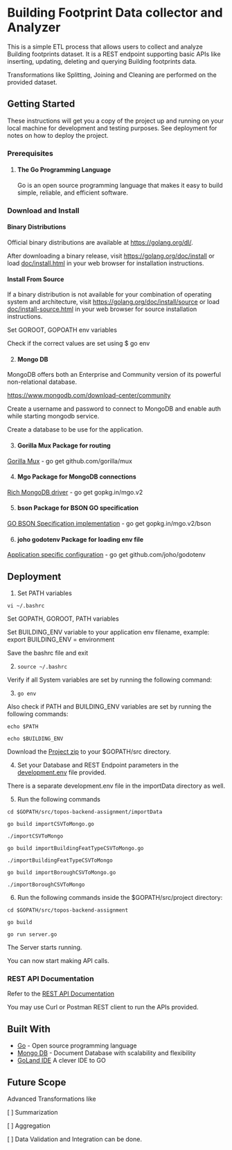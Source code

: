 # Building Footprint Data collector and Analyzer

This is a simple ETL process that allows users to collect and analyze Building footprints dataset. It is a REST endpoint supporting basic APIs like inserting, updating, deleting and querying Building footprints data.

Transformations like Splitting, Joining and Cleaning are performed on the provided dataset.

## Getting Started

These instructions will get you a copy of the project up and running on your local machine for development and testing purposes. See deployment for notes on how to deploy the project.

### Prerequisites

1. #### The Go Programming Language

    Go is an open source programming language that makes it easy to build simple,
    reliable, and efficient software.

### Download and Install

#### Binary Distributions

Official binary distributions are available at https://golang.org/dl/.

After downloading a binary release, visit https://golang.org/doc/install
or load [doc/install.html](./doc/install.html) in your web browser for installation
instructions.

#### Install From Source

If a binary distribution is not available for your combination of
operating system and architecture, visit
https://golang.org/doc/install/source or load [doc/install-source.html](./doc/install-source.html)
in your web browser for source installation instructions.

Set GOROOT, GOPOATH env variables

Check if the correct values are set using
$ go env

2. #### Mongo DB

MongoDB offers both an Enterprise and Community version of its powerful non-relational database. 

https://www.mongodb.com/download-center/community

Create a username and password to connect to MongoDB and enable auth while starting mongodb service.

Create a database to be use for the application.

3. #### Gorilla Mux Package for routing

[Gorilla Mux](https://github.com/gorilla/mux) - go get github.com/gorilla/mux

4. #### Mgo Package for MongoDB connections

[Rich MongoDB driver](https://gopkg.in/mgo.v2) - go get gopkg.in/mgo.v2

5. #### bson Package for BSON GO specification

[GO BSON Specification implementation](https://gopkg.in/mgo.v2/bson) - go get gopkg.in/mgo.v2/bson

6. #### joho godotenv Package for loading env file

[Application specific configuration](https://github.com/joho/godotenv) - go get github.com/joho/godotenv

## Deployment

1. Set PATH variables

``vi ~/.bashrc``

Set GOPATH, GOROOT, PATH variables

Set BUILDING_ENV variable to your application env filename, example: export BUILDING_ENV = environment

Save the bashrc file and exit

2. ``source ~/.bashrc``

Verify if all System variables are set by running the following command:

3. ``go env``

Also check if PATH and BUILDING_ENV variables are set by running the following commands:

``echo $PATH``

``echo $BUILDING_ENV``

Download the [Project zip](https://github.com/madhushripatil/topos-backend-assignment/archive/master.zip) to your $GOPATH/src directory.

4. Set your Database and REST Endpoint parameters in the [development.env](https://github.com/madhushripatil/topos-backend-assignment/blob/master/development.env) file provided.

There is a separate development.env file in the importData directory as well.

5. Run the following commands

``cd $GOPATH/src/topos-backend-assignment/importData``

``go build importCSVToMongo.go``

``./importCSVToMongo``

``go build importBuildingFeatTypeCSVToMongo.go``

``./importBuildingFeatTypeCSVToMongo``

``go build importBoroughCSVToMongo.go``

``./importBoroughCSVToMongo``

6. Run the following commands inside the $GOPATH/src/project directory:

``cd $GOPATH/src/topos-backend-assignment``

``go build``

``go run server.go``

The Server starts running.

You can now start making API calls.

### REST API Documentation

Refer to the [REST API Documentation](https://documenter.getpostman.com/view/2410794/S1EH21eE)

You may use Curl or Postman REST client to run the APIs provided.

## Built With

* [Go](https://golang.org/) - Open source programming language
* [Mongo DB](https://www.mongodb.com/what-is-mongodb) - Document Database with scalability and flexibility
* [GoLand IDE](https://www.jetbrains.com/go/?utm_expid=.qV9Irwa4SS-xPJHMhpNehw.0&utm_referrer=) A clever IDE to GO

## Future Scope

Advanced Transformations like 

[ ] Summarization

[ ] Aggregation

[ ] Data Validation and Integration can be done.
